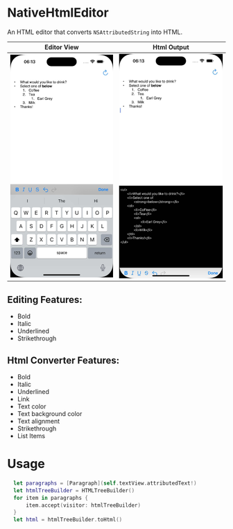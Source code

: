 # NativeHtmlEditor

An HTML editor that converts `NSAttributedString` into HTML.

| Editor View | Html Output |
|:---:|:---:|
| <img src="Example/Example/editor.jpg" width="300"/> |  <img src="Example/Example/html.jpg" width="300"/> |


## Editing Features:
- Bold
- Italic
- Underlined
- Strikethrough

## Html Converter Features:
- Bold
- Italic
- Underlined
- Link
- Text color
- Text background color
- Text alignment
- Strikethrough
- List Items

# Usage

```swift
  let paragraphs = [Paragraph](self.textView.attributedText!)
  let htmlTreeBuilder = HTMLTreeBuilder()
  for item in paragraphs {
      item.accept(visitor: htmlTreeBuilder)
  }
  let html = htmlTreeBuilder.toHtml()
```
